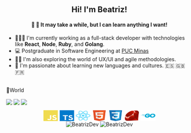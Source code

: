 <h2 align="center">Hi! I'm Beatriz!</h2>
  
<h4 align="center">🚀 💛 It may take a while, but I can learn anything I want!</h4>

- 👩🏽‍💻 I'm currently working as a full-stack developer with technologies like **React**, **Node**, **Ruby**, and **Golang**.
- 💻 Postgraduate in Software Engineering at [PUC Minas](https://www.pucminas.br/destaques/Paginas/default.aspx)
- ✍🏾 I'm also exploring the world of UX/UI and agile methodologies.
- 📕 I'm passionate about learning new languages and cultures. 🇪🇸 🇬🇧 🇫🇷

<br>
📍World <br>

<a href="https://www.linkedin.com/in/beatriz-c-silva-099b7373/" target="_blank"><img align="center" src="https://img.shields.io/badge/-LinkedIn-%230077B5?style=for-the-badge&logo=linkedin&logoColor=white" target="_blank"></a>
<a href = "mailto:beatrizcss.dev@gmail.com"><img align="center" src="https://img.shields.io/badge/-Gmail-%23333?style=for-the-badge&logo=gmail&logoColor=white" target="_blank"></a>
<a href="https://medium.com/@beatrizcss.dev" target="_blank"><img align="center" src="https://img.shields.io/badge/-Medium-%23000000?style=for-the-badge&logo=medium&logoColor=white" target="_blank"></a>
<br>

<div align="center">
  <img align="center" alt="Bea-Js" height="30" width="40" src="https://raw.githubusercontent.com/devicons/devicon/master/icons/javascript/javascript-plain.svg">
  <img align="center" alt="Bea-Ts" height="30" width="40" src="https://raw.githubusercontent.com/devicons/devicon/master/icons/typescript/typescript-plain.svg">
  <img align="center" alt="Bea-React" height="30" width="40" src="https://raw.githubusercontent.com/devicons/devicon/master/icons/react/react-original.svg">
  <img align="center" alt="Bea-HTML" height="30" width="40" src="https://raw.githubusercontent.com/devicons/devicon/master/icons/html5/html5-original.svg">
  <img align="center" alt="Bea-CSS" height="30" width="40" src="https://raw.githubusercontent.com/devicons/devicon/master/icons/css3/css3-original.svg">
  <img align="center" alt="Bea-Ruby" height="30" width="40" src="https://raw.githubusercontent.com/devicons/devicon/master/icons/ruby/ruby-original.svg">
  <img align="center" alt="Bea-Go" height="30" width="40" src="https://raw.githubusercontent.com/devicons/devicon/master/icons/go/go-original-wordmark.svg">
</div>
<div align="center">
<img height="160em" src="https://github-readme-stats.vercel.app/api/top-langs/?username=beatrizcssantos&layout=compact&langs_count=7&theme=tokyonight" alt="BeatrizDev" />
<img height="160em" src="https://github-readme-streak-stats.herokuapp.com?user=beatrizcssantos&theme=tokyonight" alt="BeatrizDev" />
</div>
